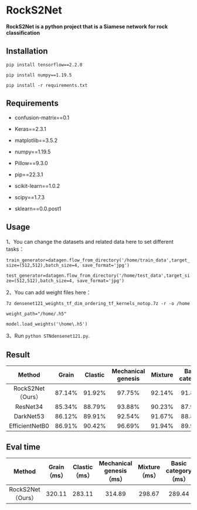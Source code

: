 # RockS2Net

**RockS2Net is a python project that is a Siamese network for rock classification**

## Installation

`pip install tensorflow==2.2.0`

`pip install numpy==1.19.5`

`pip install -r requirements.txt`
## Requirements
- confusion-matrix==0.1

- Keras==2.3.1

- matplotlib==3.5.2

- numpy==1.19.5

- Pillow==9.3.0

- pip==22.3.1

- scikit-learn==1.0.2

- scipy==1.7.3

- sklearn==0.0.post1

## Usage
1、You can change the datasets and related data here to set different tasks：

`train_generator=datagen.flow_from_directory('/home/train_data',target_size=(512,512),batch_size=4, save_format='jpg')`

`test_generator=datagen.flow_from_directory('/home/test_data',target_size=(512,512),batch_size=4, save_format='jpg')`

2、You can add weight files here：

`7z densenet121_weights_tf_dim_ordering_tf_kernels_notop.7z -r -o /home`

`weight_path="/home/.h5"`

`model.load_weights('\home\.h5')`

3、Run `python STNdensenet121.py`.

## Result

| Method |   Grain   | Clastic | Mechanical genesis | Mixture | Basic category |
|:--------------:|:---------:|:-----:|:------------------:|:-----:|:----:|
| RockS2Net（Ours）| 87.14%    | 91.92% |    97.75%   | 92.14% | 91.85% |
| ResNet34 | 85.34%    | 88.79% |    93.88%   | 90.23% | 87.99% |
| DarkNet53 | 86.12%    | 89.91% |    92.54%   | 91.67% | 88.83% |
| EfficientNetB0 | 86.91%    | 90.42% |    96.69%   | 91.94% | 89.96% |

## Eval time

| Method |   Grain（ms）   | Clastic（ms） | Mechanical genesis（ms） | Mixture（ms） | Basic category（ms） |
|:--------------:|:---------:|:-----:|:------------------:|:-----:|:----:|
|RockS2Net（Ours）| 320.11    | 283.11 |    314.89   | 298.67 | 289.44 |

